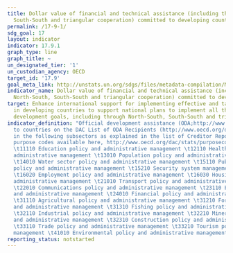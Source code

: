 ```yaml
---
title: Dollar value of financial and technical assistance (including through North-South,
  South-South and triangular cooperation) committed to developing countries
permalink: /17-9-1/
sdg_goal: 17
layout: indicator
indicator: 17.9.1
graph_type: line
graph_title: ~
un_designated_tier: '1'
un_custodian_agency: OECD
target_id: '17.9'
goal_meta_link: http://unstats.un.org/sdgs/files/metadata-compilation/Metadata-Goal-17.pdf
indicator_name: Dollar value of financial and technical assistance (including through
  North-South, South-South and triangular cooperation) committed to developing countries
target: Enhance international support for implementing effective and targeted capacity-building
  in developing countries to support national plans to implement all the sustainable
  development goals, including through North-South, South-South and triangular cooperation.
indicator_definition: "Official development assistance (ODA;http://www.oecd.org/dac/dac-glossary.htm#ODA)
  to countries on the DAC List of ODA Recipients (http://www.oecd.org/dac/dac-glossary.htm#DAC_List)
  in the following subsectors as explained in the list of Creditor Reporting System
  purpose codes available here, http://www.oecd.org/dac/stats/purposecodessectorclassification.htm:
  \t11110 Education policy and administrative management \t12110 Health policy and
  administrative management \t13010 Population policy and administrative management
  \t14010 Water sector policy and administrative management \t15110 Public sector
  policy and administrative management \t15210 Security system management and reform
  \t16020 Employment policy and administrative management \t16030 Housing policy and
  administrative management \t21010 Transport policy and administrative management
  \t22010 Communications policy and administrative management \t23110 Energy policy
  and administrative management \t24010 Financial policy and administrative management
  \t31110 Agricultural policy and administrative management \t31210 Forestry policy
  and administrative management \t31310 Fishing policy and administrative management
  \t32110 Industrial policy and administrative management \t32210 Mineral/mining policy
  and administrative management \t32310 Construction policy and administrative management
  \t33110 Trade policy and administrative management \t33210 Tourism policy and administrative
  management \t41010 Environmental policy and administrative management"
reporting_status: notstarted
---
```

